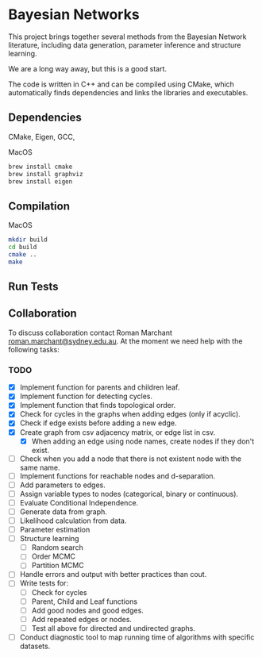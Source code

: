 # Bayesian Networks

This project brings together several methods from the Bayesian 
Network literature, including data generation, parameter inference and
structure learning. 

We are a long way away, but this is a good start.

The code is written in C++ and can be compiled using CMake, which
automatically finds dependencies and links the libraries and executables.

## Dependencies

CMake, Eigen, GCC,

MacOS

```bash
brew install cmake
brew install graphviz
brew install eigen
```

## Compilation

MacOS

```bash
mkdir build
cd build
cmake ..
make
```

## Run Tests


## Collaboration

To discuss collaboration contact Roman Marchant roman.marchant@sydney.edu.au.
At the moment we need help with the following tasks:

### TODO

- [x] Implement function for parents and children leaf.
- [x] Implement function for detecting cycles.
- [x] Implement function that finds topological order.
- [x] Check for cycles in the graphs when adding edges (only if acyclic).
- [x] Check if edge exists before adding a new edge.
- [x] Create graph from csv adjacency matrix, or edge list in csv.
    - [x] When adding an edge using node names, create nodes if they don't exist.
- [ ] Check when you add a node that there is not existent node with the same name.
- [ ] Implement functions for reachable nodes and d-separation.
- [ ] Add parameters to edges.
- [ ] Assign variable types to nodes (categorical, binary or continuous).
- [ ] Evaluate Conditional Independence.
- [ ] Generate data from graph.
- [ ] Likelihood calculation from data.
- [ ] Parameter estimation
- [ ] Structure learning
    - [ ] Random search
    - [ ] Order MCMC
    - [ ] Partition MCMC

- [ ] Handle errors and output with better practices than cout.
- [ ] Write tests for:
    - [ ] Check for cycles
    - [ ] Parent, Child and Leaf functions
    - [ ] Add good nodes and good edges.
    - [ ] Add repeated edges or nodes.
    - [ ] Test all above for directed and undirected graphs.
- [ ] Conduct diagnostic tool to map running time of algorithms with specific datasets.